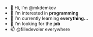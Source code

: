 - 👋 Hi, I’m @mkdemkov
- 👀 I’m interested in **programming**
- 🌱 I’m currently learning **everything...**
- 💞️ I’m looking for the **job**
- 📫 @filledevoler everywhere

<!---
mkdemkov/mkdemkov is a ✨ special ✨ repository because its `README.md` (this file) appears on your GitHub profile.
You can click the Preview link to take a look at your changes.
--->

